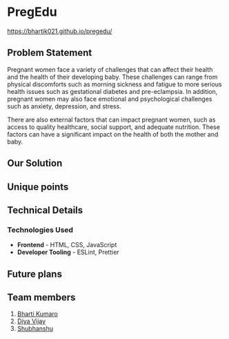 # PregEdu
https://bhartik021.github.io/pregedu/

## Problem Statement
Pregnant women face a variety of challenges that can affect their health and the health of their developing baby. These challenges can range from physical discomforts such as morning sickness and fatigue to more serious health issues such as gestational diabetes and pre-eclampsia. In addition, pregnant women may also face emotional and psychological challenges such as anxiety, depression, and stress.

There are also external factors that can impact pregnant women, such as access to quality healthcare, social support, and adequate nutrition. These factors can have a significant impact on the health of both the mother and baby.

## Our Solution

## Unique points

## Technical Details

### Technologies Used

* **Frontend** - HTML, CSS, JavaScript
* **Developer Tooling** - ESLint, Prettier

## Future plans
## Team members
1. [Bharti Kumaro](https://github.com/bhartik021)
2. [Diya Vijay](https://github.com/DiyaVj)
3. [Shubhanshu](https://github.com/Shubhanshu1566)